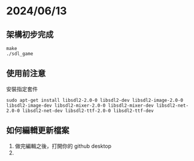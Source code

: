 # 2024/06/13

## 架構初步完成
```
make 
./sdl_game
```

## 使用前注意 
安裝指定套件 
```
sudo apt-get install libsdl2-2.0-0 libsdl2-dev libsdl2-image-2.0-0 libsdl2-image-dev libsdl2-mixer-2.0-0 libsdl2-mixer-dev libsdl2-net-2.0-0 libsdl2-net-dev libsdl2-ttf-2.0-0 libsdl2-ttf-dev
```

## 如何編輯更新檔案 
1. 做完編輯之後，打開你的 github desktop 
2. 